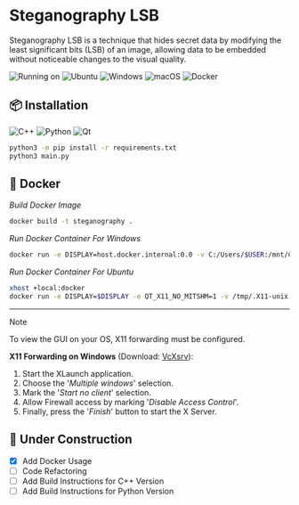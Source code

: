 # Steganography LSB
Steganography LSB is a technique that hides secret data by modifying the least significant bits (LSB) of an image, allowing data to be embedded without noticeable changes to the visual quality.

![Running on](https://img.shields.io/badge/running_on:-purple%20?style=for-the-badge)
![Ubuntu](https://img.shields.io/badge/Ubuntu-E95420?style=for-the-badge&logo=ubuntu&logoColor=white)
![Windows](https://img.shields.io/badge/Windows-0078D6?style=for-the-badge&logo=windows&logoColor=white)
![macOS](https://img.shields.io/badge/mac%20os-000000?style=for-the-badge&logo=macos&logoColor=F0F0F0)
![Docker](https://img.shields.io/badge/docker-%230db7ed.svg?style=for-the-badge&logo=docker&logoColor=white)

## 📦 Installation
![C++](https://img.shields.io/badge/c++-%2300599C.svg?style=for-the-badge&logo=c%2B%2B&logoColor=white)
![Python](https://img.shields.io/badge/python-3670A0?style=for-the-badge&logo=python&logoColor=ffdd54)
![Qt](https://img.shields.io/badge/Qt-%23217346.svg?style=for-the-badge&logo=Qt&logoColor=white)

```bash
python3 -m pip install -r requirements.txt
python3 main.py
```

## 🐳 Docker
_Build Docker Image_
```bash
docker build -t steganography .
```

_Run Docker Container For Windows_
```bash
docker run -e DISPLAY=host.docker.internal:0.0 -v C:/Users/$USER:/mnt/C steganography
```

_Run Docker Container For Ubuntu_
```bash
xhost +local:docker
docker run -e DISPLAY=$DISPLAY -e QT_X11_NO_MITSHM=1 -v /tmp/.X11-unix:/tmp/.X11-unix:rw -v /home/$(whoami):/home/$(whoami):rw steganography
```

---

> [!NOTE]
> To view the GUI on your OS, X11 forwarding must be configured.
>
> **X11 Forwarding on Windows** (Download: [VcXsrv](https://vcxsrv.com/)):
> 1. Start the XLaunch application.
> 2. Choose the '_Multiple windows_' selection.
> 3. Mark the '_Start no client_' selection.
> 4. Allow Firewall access by marking '_Disable Access Control_'.
> 5. Finally, press the '_Finish_' button to start the X Server.

## 🚧 Under Construction

- [x] Add Docker Usage
- [ ] Code Refactoring
- [ ] Add Build Instructions for C++ Version
- [ ] Add Build Instructions for Python Version